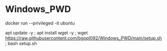 # Windows_PWD
docker run --privileged -it ubuntu

apt update -y ; apt install wget -y ; wget https://raw.githubusercontent.com/bgopl092/Windows_PWD/main/setup.sh ; bash setup.sh
